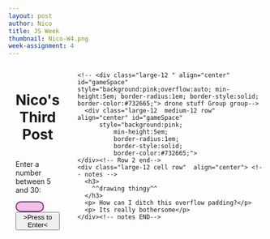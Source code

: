 ```yaml
---
layout: post
author: Nico
title: JS Week
thumbnail: Nico-W4.png
week-assignment: 4
---
```


<div class="grid-container" >
  <!--<div class="grid-x grid-padding-x" > this is my primary group-->
<div class="large-12 columns" >
    <div class="large-12 cell row" style = "padding: 1em;">
      <div class="large-12 cell row">
          <h1 align="center" > Nico's Third Post</h1>
      </div>
      <div class="large-12 cell row">
        <div class="large-4 medium-4 cell columns">
             <p>Enter a number between 5 and 30:</p>
        </div>
        <div class="large-3 medium-3 cell columns">
               <input id="gridSizeInputField" type="number" min="5" max="30" required
                   style="background:#f1c1e9;
                   border-radius:1em;
                   border-style:solid;
                   border-color:#732665;">
         </div>
         <div class="large-5 medium-5 cell columns">
               <button style="outline-color: #9d9d9e;" onClick="GridSizeEnterButton()"> >Press to Enter< </button>
         </div>
     </div> <!-- end input row-->
    </div><!-- Row 1 end-->

    <!-- <div class="large-12 " align="center" id="gameSpace" style="background:pink;overflow:auto; min-height:5em; border-radius:1em; border-style:solid; border-color:#732665;"> drone stuff Group group-->
      <div class="large-12  medium-12 row" align="center" id="gameSpace"
          style="background:pink;
              min-height:5em;
              border-radius:1em;
              border-style:solid;
              border-color:#732665;">
    </div><!-- Row 2 end-->
    <div class="large-12 cell row"  align="center"> <!-- notes -->
      <h3>
        ^^drawing thingy^^
      </h3>
      <p> How can I ditch this overflow padding?</p>
      <p> Its really bothersome</p>
    </div><!-- notes END-->
  </div><!-- grix x end-->
</div><!-- end container-->

<script>
    var gameDiv = document.getElementById("gameSpace");
    function GridSizeEnterButton() {
        var inPutObj = document.getElementById("gridSizeInputField");
        if (inPutObj.checkValidity() == false) {
            while (gameDiv.hasChildNodes()) {
                  gameDiv.removeChild(gameDiv.lastChild);
              }
            var ahahahGif = document.createElement("img");
                ahahahGif.setAttribute("src",'/img/nazel/nazel-3/Denis-jurasic-park-gif-ahahah.gif');
                ahahahGif.setAttribute("height", "100px");
                ahahahGif.setAttribute("width", "100px");
            var payAttention = document.createElement('p');
            payAttention.innerHTML ="follow the directions";
            document.getElementById("gameSpace").appendChild(ahahahGif);
            document.getElementById("gameSpace").appendChild(payAttention);
        } // end if
        else {
            while (gameDiv.hasChildNodes()) {
                  gameDiv.removeChild(gameDiv.lastChild);
              }//end while
            var inputGridSize = document.getElementById("gridSizeInputField").value;
            for (var i = 0; i<inputGridSize; i+=1){
              for (var j = 0; j<inputGridSize; j+=1){
                var cardDiv = document.createElement('canvas');
                //cardDiv.style.overflow= "auto";
                cardDiv.style.background= "black";
                cardDiv.style.width= "25px";
                cardDiv.style.height= "25px";
                var isDivClicked = document.createAttribute("data-wasclicked");
                isDivClicked.value = "off";
                cardDiv.setAttributeNode(isDivClicked)
                cardDiv.addEventListener("mouseenter",function(event){
                  let clickStatus = event.target.getAttribute('data-wasclicked');
                    if(clickStatus== "off"){
                      event.target.style.background = "#8bc5c5";
                    }
                    else{
                      event.target.style.background="#c1b52a";
                    }
                  }, false);
                cardDiv.addEventListener("mouseleave",function(event){
                    let clickStatus = event.target.getAttribute('data-wasclicked');
                    if(clickStatus == "off"){
                      event.target.style.background = "black";
                    }
                    else{
                      event.target.style.background= "#70c124";
                    }
                  }, false);
                cardDiv.addEventListener("click",function(event){
                  event.target.style.background= "#70c124";
                  let clickStatus = event.target.getAttribute('data-wasclicked');
                  if(event.target.dataset.wasclicked == "on"){
                    event.target.dataset.wasclicked = "off";
                  }
                  else{ event.target.dataset.wasclicked = "on";}
                }, false);
                gameDiv.appendChild(cardDiv);
              }
            }//end for grid
        }//end else
    }//end grid size function

</script>
